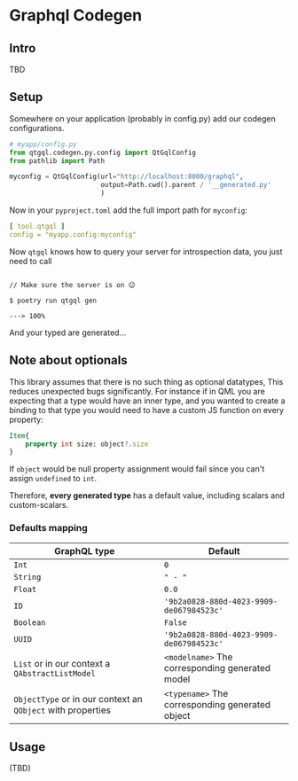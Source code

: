 # Graphql Codegen

## Intro

TBD

## Setup
Somewhere on your application (probably in config.py)
add our codegen configurations.
```python
# myapp/config.py
from qtgql.codegen.py.config import QtGqlConfig
from pathlib import Path

myconfig = QtGqlConfig(url="http://localhost:8000/graphql",
                       output=Path.cwd().parent / '__generated.py'
                       )
```
Now in your `pyproject.toml` add the full import path
for `myconfig`:

```yaml
[ tool.qtgql ]
config = "myapp.config:myconfig"
```
Now `qtgql` knows how to query your server for
introspection data, you just need to call

<div class="termy">

```console

// Make sure the server is on 😉

$ poetry run qtgql gen

---> 100%
```

</div>

And your typed are generated...

## Note about optionals
This library assumes that there is no such thing as optional datatypes,
This reduces unexpected bugs significantly.
For instance if in QML you are expecting that a type would have an inner type,
and you wanted to create a binding to that type you would need to have a custom
JS function on every property:
```qml
Item{
    property int size: object?.size
}
```
If `object` would be null property assignment would fail since
you can't assign `undefined` to `int`.

Therefore, **every generated type** has a default value,
including scalars and custom-scalars.
### Defaults mapping
| GraphQL type                                                | Default                                    |
|-------------------------------------------------------------|--------------------------------------------|
| `Int`                                                       | `0`                                        |
| `String`                                                    | `" - "`                                    |
| `Float`                                                     | `0.0`                                      |
| `ID`                                                        | `'9b2a0828-880d-4023-9909-de067984523c'`                                    |
| `Boolean`                                                   | `False`                                    |
| `UUID`                                                      | `'9b2a0828-880d-4023-9909-de067984523c'`                                         |
| `List` or in our context a `QAbstractListModel`             | `<modelname>` The corresponding generated model |
| `ObjectType` or in our context an `QObject` with properties | `<typename>` The corresponding generated object |


## Usage

(TBD)
